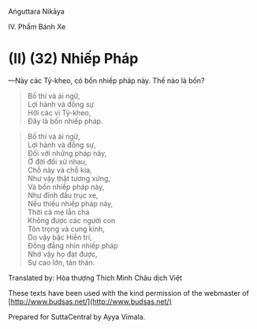 Aṅguttara Nikāya

IV. Phẩm Bánh Xe

# (II) (32) Nhiếp Pháp

—Này các Tỷ-kheo, có bốn nhiếp pháp này. Thế nào là bốn?

> Bố thí và ái ngữ,  
> Lợi hành và đồng sự  
> Hỡi các vị Tỷ-kheo,  
> Ðây là bốn nhiếp pháp.

> Bố thí và ái ngữ,  
> Lợi hành và đồng sự,  
> Ðối với những pháp này,  
> Ở đời đối xử nhau,  
> Chỗ này và chỗ kia,  
> Như vậy thật tương xứng,  
> Và bốn nhiếp pháp này,  
> Như đỉnh đầu trục xe,  
> Nếu thiếu nhiếp pháp này,  
> Thời cả mẹ lẫn cha  
> Không được các người con  
> Tôn trọng và cung kính,  
> Do vậy bậc Hiền trí,  
> Ðồng đẳng nhìn nhiếp pháp  
> Nhờ vậy họ đạt được,  
> Sự cao lớn, tán thán.

Translated by: Hòa thượng Thích Minh Châu dịch Việt

These texts have been used with the kind permission of the webmaster of [http://www.budsas.net/](http://www.budsas.net/)

Prepared for SuttaCentral by Ayya Vimala.